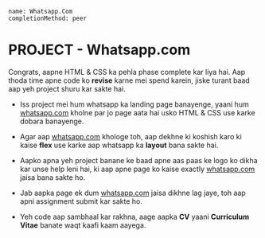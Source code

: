 ```ngMeta
name: Whatsapp.Com
completionMethod: peer
```

# PROJECT - Whatsapp.com

Congrats, aapne HTML & CSS ka pehla phase complete kar liya hai. Aap thoda time apne code ko **revise** karne mei spend karein, jiske turant baad aap yeh project shuru kar sakte hai.

- Iss project mei hum whatsapp ka landing page banayenge, yaani hum [whatsapp.com](http://whatsapp.com) kholne par jo page aata hai usko HTML & CSS use karke dobara banayenge.

- Agar aap [whatsapp.com](http://whatsapp.com) khologe toh, aap dekhne ki koshish karo ki kaise **flex** use karke aap whatsapp ka **layout** bana sakte hai.

- Aapko apna yeh project banane ke baad apne aas paas ke logo ko dikha kar unse help leni hai, ki aap apne page ko kaise exactly [whatsapp.com](http://whatsapp.com) jaisa bana sakte ho.

- Jab aapka page ek dum [whatsapp.com](http://whatsapp.com) jaisa dikhne lag jaye, toh aap apni assignment submit kar sakte ho. 

- Yeh code aap sambhaal kar rakhna, aage aapka **CV** yaani
**Curriculum Vitae** banate waqt kaafi kaam aayega.